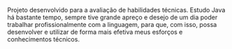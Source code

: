 Projeto desenvolvido para a avaliação de habilidades técnicas. Estudo Java há bastante tempo, sempre tive grande apreço e desejo de um dia poder trabalhar profissionalmente
com a linguagem, para que, com isso, possa desenvolver e utilizar de forma mais efetiva meus esforços e conhecimentos técnicos.
